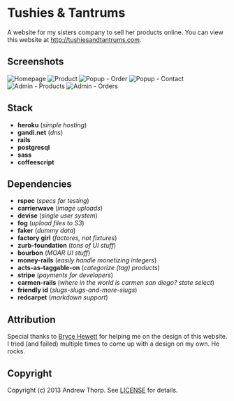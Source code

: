 # Tushies &amp; Tantrums

A website for my sisters company to sell her products online. You can view this
website at http://tushiesandtantrums.com.

## Screenshots

![Homepage](https://s3.amazonaws.com/andrewthorp-blog-pro/tushies-images/homepage.png)
![Product](https://s3.amazonaws.com/andrewthorp-blog-pro/tushies-images/product.png)
![Popup - Order](https://s3.amazonaws.com/andrewthorp-blog-pro/tushies-images/popup-order.png)
![Popup - Contact](https://s3.amazonaws.com/andrewthorp-blog-pro/tushies-images/popup-contact.png)
![Admin - Products](https://s3.amazonaws.com/andrewthorp-blog-pro/tushies-images/admin-products.png)
![Admin - Orders](https://s3.amazonaws.com/andrewthorp-blog-pro/tushies-images/admin-orders.png)

## Stack

* **heroku** (_simple hosting_)
* **gandi.net** (_dns_)
* **rails**
* **postgresql**
* **sass**
* **coffeescript**

## Dependencies

* **rspec** (_specs for testing_)
* **carrierwave** (_image uploads_)
* **devise** (_single user system_)
* **fog** (_upload files to S3_)
* **faker** (_dummy data_)
* **factory girl** (_factores, not fixtures_)
* **zurb-foundation** (_tons of UI stuff_)
* **bourbon** (_MOAR UI stuff_)
* **money-rails** (_easily handle monetizing integers_)
* **acts-as-taggable-on** (_categorize (tag) products_)
* **stripe** (_payments for developers_)
* **carmen-rails** (_where in the world is carmen san diego? state select_)
* **friendly id** (_slugs-slugs-and-more-slugs_)
* **redcarpet** (_markdown support_)

## Attribution

Special thanks to [Bryce Hewett](https://twitter.com/brycehewett) for helping me
on the design of this website. I tried (and failed) multiple times to come up
with a design on my own. He rocks.

## Copyright

Copyright (c) 2013 Andrew Thorp. See [LICENSE][] for details.

[license]: LICENSE
